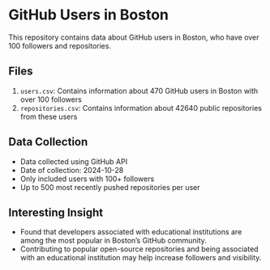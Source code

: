 # GitHub Users in Boston

This repository contains data about GitHub users in Boston, who have over 100 followers and repositories.

## Files

1. `users.csv`: Contains information about 470 GitHub users in Boston with over 100 followers
2. `repositories.csv`: Contains information about 42640 public repositories from these users

## Data Collection

- Data collected using GitHub API
- Date of collection: 2024-10-28
- Only included users with 100+ followers
- Up to 500 most recently pushed repositories per user

## Interesting Insight
- Found that developers associated with educational institutions are among the most popular in Boston’s GitHub community.
- Contributing to popular open-source repositories and being associated with an educational institution may help increase followers and visibility.
